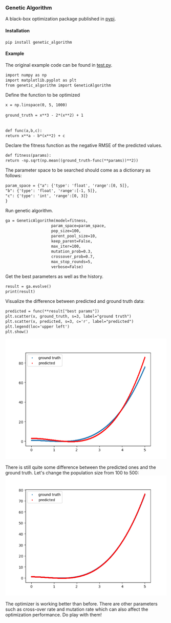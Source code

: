 ### Genetic Algorithm 

A black-box optimization package published in [pypi](https://pypi.org/project/genetic-algorithm/).

#### Installation
    pip install genetic_algorithm

#### Example

The original example code can be found in [test.py](./test.py).

    import numpy as np
    import matplotlib.pyplot as plt
    from genetic_algorithm import GeneticAlgorithm

Define the function to be optimized  

    x = np.linspace(0, 5, 1000)
    
    ground_truth = x**3 - 2*(x**2) + 1
    
    
    def func(a,b,c):
    return x**a - b*(x**2) + c

Declare the fitness function as the negative RMSE of the predicted 
values.

    def fitness(params):
    return -np.sqrt(np.mean((ground_truth-func(**params))**2))
        
The parameter space to be searched should come as a dictionary as follows:

    param_space = {"a": {'type': 'float', 'range':[0, 5]},
    "b": {'type': 'float', 'range':[-1, 5]},
    "c": {'type': 'int', 'range':[0, 3]}
    }

Run genetic algorithm.

    ga = GeneticAlgorithm(model=fitness,
                        param_space=param_space,
                        pop_size=100,
                        parent_pool_size=10,
                        keep_parent=False,
                        max_iter=100,
                        mutation_prob=0.3,
                        crossover_prob=0.7,
                        max_stop_rounds=5,
                        verbose=False)
    
Get the best parameters as well as the history. 

    result = ga.evolve()
    print(result)

Visualize the difference between predicted and ground truth data: 

    predicted = func(**result["best params"])
    plt.scatter(x, ground_truth, s=3, label="ground truth")
    plt.scatter(x, predicted, s=3, c='r', label="predicted")
    plt.legend(loc='upper left')
    plt.show()

![](./img/example1.png)

There is still quite some difference between the predicted ones and the 
ground truth. Let's change the population size from 100 to 500:
![](./img/example2.png)

The optimizer is working better than before. There are other parameters such as 
cross-over rate and mutation rate which can also affect the optimization performance. Do play with them!

